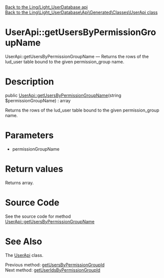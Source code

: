 [Back to the Ling/Light_UserDatabase api](https://github.com/lingtalfi/Light_UserDatabase/blob/master/doc/api/Ling/Light_UserDatabase.md)<br>
[Back to the Ling\Light_UserDatabase\Api\Generated\Classes\UserApi class](https://github.com/lingtalfi/Light_UserDatabase/blob/master/doc/api/Ling/Light_UserDatabase/Api/Generated/Classes/UserApi.md)


UserApi::getUsersByPermissionGroupName
================



UserApi::getUsersByPermissionGroupName — Returns the rows of the lud_user table bound to the given permission_group name.




Description
================


public [UserApi::getUsersByPermissionGroupName](https://github.com/lingtalfi/Light_UserDatabase/blob/master/doc/api/Ling/Light_UserDatabase/Api/Generated/Classes/UserApi/getUsersByPermissionGroupName.md)(string $permissionGroupName) : array




Returns the rows of the lud_user table bound to the given permission_group name.




Parameters
================


- permissionGroupName

    


Return values
================

Returns array.








Source Code
===========
See the source code for method [UserApi::getUsersByPermissionGroupName](https://github.com/lingtalfi/Light_UserDatabase/blob/master/Api/Generated/Classes/UserApi.php#L300-L311)


See Also
================

The [UserApi](https://github.com/lingtalfi/Light_UserDatabase/blob/master/doc/api/Ling/Light_UserDatabase/Api/Generated/Classes/UserApi.md) class.

Previous method: [getUsersByPermissionGroupId](https://github.com/lingtalfi/Light_UserDatabase/blob/master/doc/api/Ling/Light_UserDatabase/Api/Generated/Classes/UserApi/getUsersByPermissionGroupId.md)<br>Next method: [getUserIdsByPermissionGroupId](https://github.com/lingtalfi/Light_UserDatabase/blob/master/doc/api/Ling/Light_UserDatabase/Api/Generated/Classes/UserApi/getUserIdsByPermissionGroupId.md)<br>

